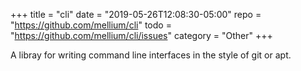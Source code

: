 +++
title    = "cli"
date     = "2019-05-26T12:08:30-05:00"
repo     = "https://github.com/mellium/cli"
todo     = "https://github.com/mellium/cli/issues"
category = "Other"
+++

A libray for writing command line interfaces in the style of git or apt.
